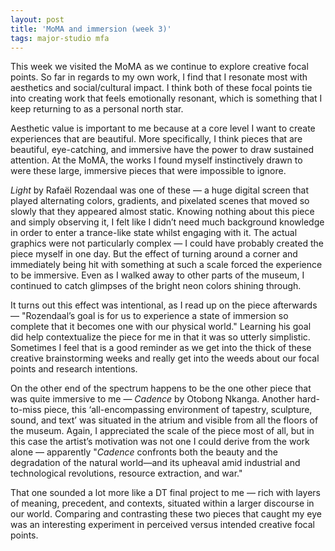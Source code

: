 ```yaml
---
layout: post
title: 'MoMA and immersion (week 3)'
tags: major-studio mfa
---
```


This week we visited the MoMA as we continue to explore creative focal points. So far in regards to my own work, I find that I resonate most with aesthetics and social/cultural impact. I think both of these focal points tie into creating work that feels emotionally resonant, which is something that I keep returning to as a personal north star. 

Aesthetic value is important to me because at a core level I want to create experiences that are beautiful. More specifically, I think pieces that are beautiful, eye-catching, and immersive have the power to draw sustained attention. At the MoMA, the works I found myself instinctively drawn to were these large, immersive pieces that were impossible to ignore. 

*Light* by Rafaël Rozendaal was one of these — a huge digital screen that played alternating colors, gradients, and pixelated scenes that moved so slowly that they appeared almost static. Knowing nothing about this piece and simply observing it, I felt like I didn’t need much background knowledge in order to enter a trance-like state whilst engaging with it. The actual graphics were not particularly complex — I could have probably created the piece myself in one day. But the effect of turning around a corner and immediately being hit with something at such a scale forced the experience to be immersive. Even as I walked away to other parts of the museum, I continued to catch glimpses of the bright neon colors shining through.

It turns out this effect was intentional, as I read up on the piece afterwards — "Rozendaal’s goal is for us to experience a state of immersion so complete that it becomes one with our physical world." Learning his goal did help contextualize the piece for me in that it was so utterly simplistic. Sometimes I feel that is a good reminder as we get into the thick of these creative brainstorming weeks and really get into the weeds about our focal points and research intentions.

On the other end of the spectrum happens to be the one other piece that was quite immersive to me — *Cadence* by Otobong Nkanga. Another hard-to-miss piece, this ‘all-encompassing environment of tapestry, sculpture, sound, and text’ was situated in the atrium and visible from all the floors of the museum. Again, I appreciated the scale of the piece most of all, but in this case the artist’s motivation was not one I could derive from the work alone — apparently "*Cadence* confronts both the beauty and the degradation of the natural world—and its upheaval amid industrial and technological revolutions, resource extraction, and war."

That one sounded a lot more like a DT final project to me — rich with layers of meaning, precedent, and contexts, situated within a larger discourse in our world. Comparing and contrasting these two pieces that caught my eye was an interesting experiment in perceived versus intended creative focal points. 